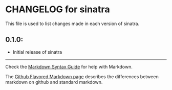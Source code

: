 # CHANGELOG for sinatra

This file is used to list changes made in each version of sinatra.

## 0.1.0:

* Initial release of sinatra

- - -
Check the [Markdown Syntax Guide](http://daringfireball.net/projects/markdown/syntax) for help with Markdown.

The [Github Flavored Markdown page](http://github.github.com/github-flavored-markdown/) describes the differences between markdown on github and standard markdown.
